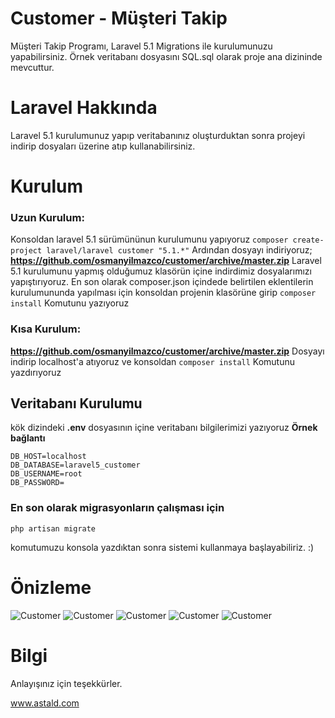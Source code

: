 # Customer - Müşteri Takip
Müşteri Takip Programı, Laravel 5.1
Migrations ile kurulumunuzu yapabilirsiniz. 
Örnek veritabanı dosyasını SQL.sql olarak proje ana dizininde mevcuttur.
# Laravel Hakkında
Laravel 5.1 kurulumunuz yapıp veritabanınız oluşturduktan sonra projeyi indirip dosyaları üzerine atıp kullanabilirsiniz.

# Kurulum
### Uzun Kurulum:
Konsoldan laravel 5.1 sürümününun kurulumunu yapıyoruz
```composer create-project laravel/laravel customer "5.1.*"```
Ardından dosyayı indiriyoruz; 
**https://github.com/osmanyilmazco/customer/archive/master.zip**
Laravel 5.1 kurulumunu yapmış olduğumuz klasörün içine indirdimiz dosyalarımızı yapıştırıyoruz.
En son olarak composer.json içindede belirtilen eklentilerin kurulumununda yapılması için konsoldan projenin klasörüne girip ```composer install``` Komutunu yazıyoruz
### Kısa Kurulum:
**https://github.com/osmanyilmazco/customer/archive/master.zip** 
Dosyayı indirip localhost'a atıyoruz ve konsoldan ```composer install``` Komutunu yazdırıyoruz
## Veritabanı Kurulumu
kök dizindeki **.env** dosyasının içine veritabanı bilgilerimizi yazıyoruz
**Örnek bağlantı**
```
DB_HOST=localhost
DB_DATABASE=laravel5_customer
DB_USERNAME=root
DB_PASSWORD=
```

### En son olarak migrasyonların çalışması için
```
php artisan migrate
```
komutumuzu konsola yazdıktan sonra sistemi kullanmaya başlayabiliriz. :)

# Önizleme
![Customer](http://indir.astald.com/dosyalar/screen_db_56cd781b15696.png)
![Customer](http://indir.astald.com/dosyalar/screen-kopya-3_db_56cd79dfe815a.png)
![Customer](http://indir.astald.com/dosyalar/screen-kopya-2_db_56cd79dfe7f86.png)
![Customer](http://indir.astald.com/dosyalar/screen-kopya-kopya_db_56cd79dfe7c6c.png)
![Customer](http://indir.astald.com/dosyalar/screen-kopya-kopya-kopya_db_56cd79dfde581.png)

# Bilgi
Anlayışınız için teşekkürler.

www.astald.com
